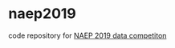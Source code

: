 # naep2019
code repository for [NAEP 2019 data competiton](git@github.com:junchenfeng/naep2019.git)

